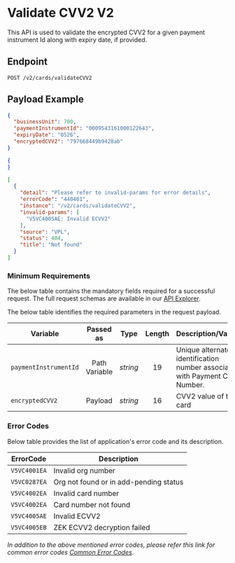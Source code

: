 # Validate CVV2 V2

This API is used to validate the encrypted CVV2 for a given payment instrument Id along with expiry date, if provided.

## Endpoint

`POST /v2/cards/validateCVV2`

## Payload Example

<!--
type: tab
titles: Request, Response, Error
-->

```json
{
  "businessUnit": 700,
  "paymentInstrumentId": "0009543161000122643",
  "expiryDate": "0526",
  "encryptedCVV2": "797668449b9428ab"
}

```

<!--
type: tab
-->

```json
{
}
```

<!--
type: tab
-->

```json
[
  {
    "detail": "Please refer to invalid-params for error details",
    "errorCode": "440401",
    "instance": "/v2/cards/validateCVV2",
    "invalid-params": [
      "V5VC4005AE: Invalid ECVV2"
    ],
    "source": "VPL",
    "status": 404,
    "title": "Not found"
  }
]
```

<!-- type: tab-end -->

### Minimum Requirements

The below table contains the mandatory fields required for a successful request. The full request schemas are available in our [API Explorer](../api/?type=post&path=/v2/cards/validateCVV2).

The below table identifies the required parameters in the request payload.

| Variable | Passed as | Type | Length | Description/Values |
| -------- | :-------: | :--: | :------------: | ------------------ |
| `paymentInstrumentId` | Path Variable | *string* | 19 | Unique alternate identification number associated with Payment Card Number. |
| `encryptedCVV2` | Payload | *string* | 16 | CVV2 value of the card |


### Error Codes

Below table provides the list of application's error code and its description.

| ErrorCode |  Description |
| --------  | ------------------ |
|`V5VC4001EA` | Invalid org number |
|`V5VC0287EA` | Org not found or in add-pending status |
|`V5VC4002EA` | Invalid card number |
|`V5VC4002EA` | Card number not found |
|`V5VC4005AE` | Invalid ECVV2 |
|`V5VC4005EB` | ZEK ECVV2 decryption failed |

*In addition to the above mentioned error codes, please refer this link for common error codes [Common Error Codes](?path=docs/Common_Error_Code.md).*
